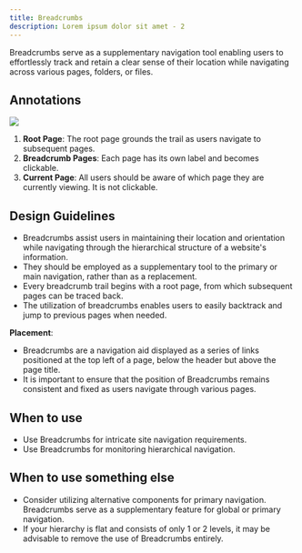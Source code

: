 ```yaml
---
title: Breadcrumbs
description: Lorem ipsum dolor sit amet - 2
---
```

Breadcrumbs serve as a supplementary navigation tool enabling users to effortlessly track and retain a clear sense of their location while navigating across various pages, folders, or files.

## Annotations

![](/breadcrumbs.svg)

1. **Root Page**: The root page grounds the trail as users navigate to subsequent pages.
2. **Breadcrumb Pages**: Each page has its own label and becomes clickable.
3. **Current Page**: All users should be aware of which page they are currently viewing. It is not clickable.

## Design Guidelines

* Breadcrumbs assist users in maintaining their location and orientation while navigating through the hierarchical structure of a website's information. 
* They should be employed as a supplementary tool to the primary or main navigation, rather than as a replacement. 
* Every breadcrumb trail begins with a root page, from which subsequent pages can be traced back. 
* The utilization of breadcrumbs enables users to easily backtrack and jump to previous pages when needed.

**Placement**:

* Breadcrumbs are a navigation aid displayed as a series of links positioned at the top left of a page, below the header but above the page title.
* It is important to ensure that the position of Breadcrumbs remains consistent and fixed as users navigate through various pages.

## When to use

* Use Breadcrumbs for intricate site navigation requirements.
* Use Breadcrumbs for monitoring hierarchical navigation.

## When to use something else

* Consider utilizing alternative components for primary navigation. Breadcrumbs serve as a supplementary feature for global or primary navigation.
* If your hierarchy is flat and consists of only 1 or 2 levels, it may be advisable to remove the use of Breadcrumbs entirely.